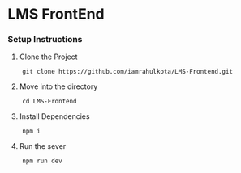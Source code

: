 # LMS FrontEnd

### Setup Instructions

1. Clone the Project

```
    git clone https://github.com/iamrahulkota/LMS-Frontend.git
```

2. Move into the directory

```
    cd LMS-Frontend
```

3. Install Dependencies

```
    npm i
```

4. Run the sever

```
    npm run dev
```